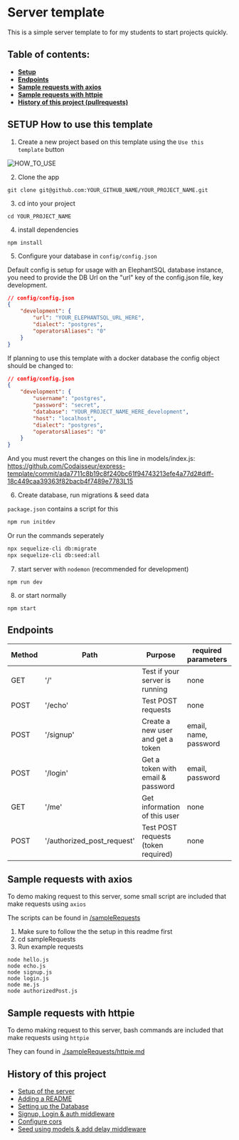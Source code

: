 # Server template

This is a simple server template to for my students to start projects quickly.

## Table of contents:

- **[Setup](#setup-how-to-use-this-template)**
- **[Endpoints](#endpoints)**
- **[Sample requests with axios](#sample-requests-with-axios)**
- **[Sample requests with httpie](#sample-requests-with-httpie)**
- **[History of this project (pullrequests)](#history-of-this-project)**

## SETUP How to use this template

1. Create a new project based on this template using the `Use this template` button

![HOW_TO_USE](https://user-images.githubusercontent.com/20372832/77003323-70966180-695d-11ea-8abe-b362d57135f3.gif)

2. Clone the app

```
git clone git@github.com:YOUR_GITHUB_NAME/YOUR_PROJECT_NAME.git
```

3. cd into your project

```
cd YOUR_PROJECT_NAME
```

4. install dependencies

```
npm install
```

5. Configure your database in `config/config.json`

Default config is setup for usage with an ElephantSQL database instance, you need to provide the DB Url on the "url" key of the config.json file, key development.

```json
// config/config.json
{
	"development": {
		"url": "YOUR_ELEPHANTSQL_URL_HERE",
		"dialect": "postgres",
		"operatorsAliases": "0"
	}
}
```

If planning to use this template with a docker database the config object should be changed to:

```json
// config/config.json
{
	"development": {
		"username": "postgres",
		"password": "secret",
		"database": "YOUR_PROJECT_NAME_HERE_development",
		"host": "localhost",
		"dialect": "postgres",
		"operatorsAliases": "0"
	}
}
```

And you must revert the changes on this line in models/index.js: https://github.com/Codaisseur/express-template/commit/ada7711c8b19c8f240bc61f94743213efe4a77d2#diff-18c449caa39363f82bacb4f7489e7783L15

6. Create database, run migrations & seed data

`package.json` contains a script for this

```bash
npm run initdev
```

Or run the commands seperately

```bash
npx sequelize-cli db:migrate
npx sequelize-cli db:seed:all
```

7. start server with `nodemon` (recommended for development)

```
npm run dev
```

8. or start normally

```
npm start
```

## Endpoints

| Method | Path                       | Purpose                             | required parameters   | auth |
| ------ | -------------------------- | ----------------------------------- | --------------------- | ---- |
| GET    | '/'                        | Test if your server is running      | none                  | no   |
| POST   | '/echo'                    | Test POST requests                  | none                  | no   |
| POST   | '/signup'                  | Create a new user and get a token   | email, name, password | no   |
| POST   | '/login'                   | Get a token with email & password   | email, password       | no   |
| GET    | '/me'                      | Get information of this user        | none                  | yes  |
| POST   | '/authorized_post_request' | Test POST requests (token required) | none                  | yes  |

## Sample requests with axios

To demo making request to this server, some small script are included that make requests using `axios`

The scripts can be found in [/sampleRequests](./sampleRequests)

1. Make sure to follow the the setup in this readme first
2. cd sampleRequests
3. Run example requests

```
node hello.js
node echo.js
node signup.js
node login.js
node me.js
node authorizedPost.js
```

## Sample requests with httpie

To demo making request to this server, bash commands are included that make requests using `httpie`

They can found in [./sampleRequests/httpie.md](./sampleRequests/httpie.md)

## History of this project

- [Setup of the server](https://github.com/Codaisseur/express-template/commit/cd2f790fbab6c561300163466a074fd09a35f704)
- [Adding a README](https://github.com/Codaisseur/express-template/pull/1)
- [Setting up the Database](https://github.com/Codaisseur/express-template/pull/2)
- [Signup, Login & auth middleware](https://github.com/Codaisseur/express-template/pull/3)
- [Configure cors](https://github.com/Codaisseur/express-template/pull/4)
- [Seed using models & add delay middleware](https://github.com/Codaisseur/express-template/pull/5)
